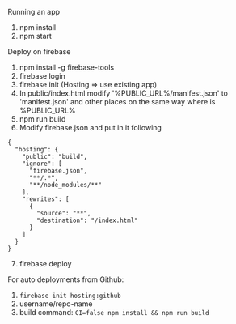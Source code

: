 Running an app
1. npm install
2. npm start

Deploy on firebase
1. npm install -g firebase-tools
2. firebase login
3. firebase init (Hosting => use existing app)
4. In public/index.html modify '%PUBLIC_URL%/manifest.json' to 'manifest.json' and other places on the same way where is %PUBLIC_URL%
5. npm run build
6. Modify firebase.json and put in it following
```
{
  "hosting": {
    "public": "build",
    "ignore": [
      "firebase.json",
      "**/.*",
      "**/node_modules/**"
    ],
    "rewrites": [
      {
        "source": "**",
        "destination": "/index.html"
      }
    ]
  }
}
```
7. firebase deploy

For auto deployments from Github:
1.  ```firebase init hosting:github```
2. username/repo-name
3. build command: ```CI=false npm install && npm run build```

